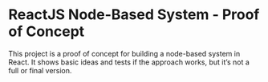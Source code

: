 # ReactJS Node-Based System - Proof of Concept

This project is a proof of concept for building a node-based system in React. It shows basic ideas and tests if the approach works, but it’s not a full or final version.
